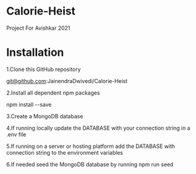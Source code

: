 # Calorie-Heist

Project For Avishkar 2021

# Installation

1.Clone this GitHub repository

git@github.com:JainendraDwivedi/Calorie-Heist

2.Install all dependent npm packages

npm install --save

3.Create a MongoDB database

4.If running locally update the DATABASE with your connection string in a .env file

5.If running on a server or hosting platform add the DATABASE with connection string to the environment variables

6.If needed seed the MongoDB database by running npm run seed
